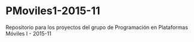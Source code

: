 # PMoviles1-2015-11
Repositorio para los proyectos del grupo de Programación en Plataformas Móviles I - 2015-11
